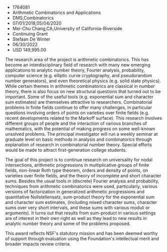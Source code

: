 
* 1764081
* Arithmetic Combinatorics and Applications
* DMS,Combinatorics
* 07/01/2018,05/04/2020
* Mei-Chu Chang,CA,University of California-Riverside
* Continuing Grant
* Stefaan De Winter
* 06/30/2022
* USD 149,995.00

The research area of the project is arithmetic combinatorics. This has become an
interdisciplinary field of research with many new emerging applications to
analytic number theory, Fourier analysis, probability, computer science (e.g.
elliptic curve cryptography, and pseudorandom number generators), and even
theoretical physics (e.g. solid state physics). While certain themes in
arithmetic combinatorics are classical in number theory, there is also focus on
new structural questions that turned out to be important. Some of the useful
tools (e.g. exponential sum and character sum estimates) are themselves
attractive to researchers. Combinatorial problems in finite fields continue to
offer many challenges, in particular questions involving orders of points on
varieties over finite fields (e.g. recent developments related to the Markoff
surface). This research involves different groups of people and the interaction
of various branches of mathematics, with the potential of making progress on
some well-known unsolved problems. The principal investigator will run a weekly
seminar at graduate level on basic methods in analysis and combinatorics through
explanation of research in combinatorial number theory. Special efforts would be
made to attract first-generation college students.

The goal of this project is to continue research on universality for nodal
intersections, arithmetic progressions in multiplicative groups of finite
fields, non-linear Roth type theorem, orders and density of points, on varieties
over finite fields, and the theory of incomplete and short character sums.
Besides the usual tools in (discrete) Fourier analysis and probability,
techniques from arithmetic combinatorics were used, particularly, various
versions of factorization in generalized arithmetic progressions and
quantitative Nullstellensatz, sum-product theory for the exponential sum and
character sum estimates, (including mixed character sums, character sums over
very short intervals, and these sums with various moduli or arguments). It turns
out that results from sum-product in various settings are of interest in their
own right as well as they lead to new results in analytic number theory and some
of the problems proposed.

This award reflects NSF's statutory mission and has been deemed worthy of
support through evaluation using the Foundation's intellectual merit and broader
impacts review criteria.
